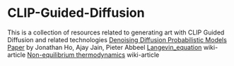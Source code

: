 # CLIP-Guided-Diffusion
This is a collection of resources related to generating art with CLIP Guided Diffusion and related technologies
[Denoising Diffusion Probabilistic Models Paper](https://arxiv.org/abs/2006.11239) by Jonathan Ho, Ajay Jain, Pieter Abbeel
[Langevin_equation](https://en.wikipedia.org/wiki/Langevin_equation) wiki-article
[Non-equilibrium thermodynamics](https://en.wikipedia.org/wiki/Non-equilibrium_thermodynamics) wiki-article
